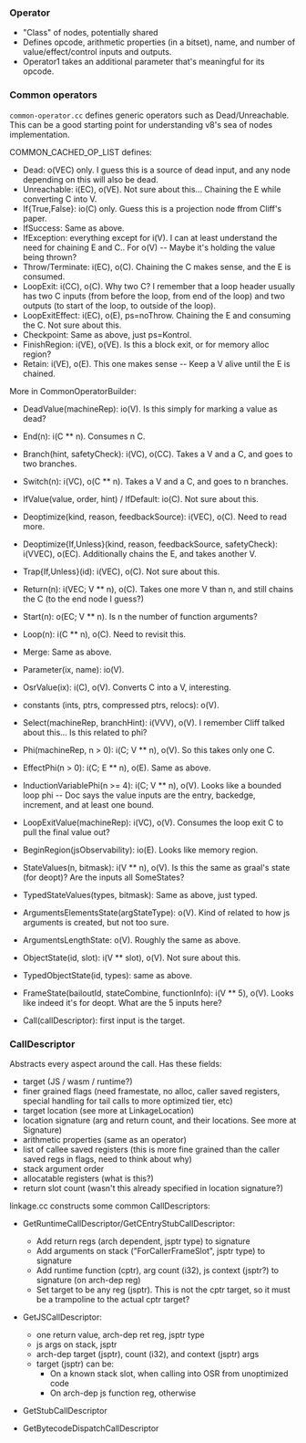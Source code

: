 ### Operator

- "Class" of nodes, potentially shared
- Defines opcode, arithmetic properties (in a bitset), name, and number of value/effect/control inputs and outputs.
- Operator1 takes an additional parameter that's meaningful for its opcode.

### Common operators

`common-operator.cc` defines generic operators such as Dead/Unreachable. This can be a good starting point for understanding v8's sea of nodes implementation.

COMMON_CACHED_OP_LIST defines:

- Dead: o(VEC) only. I guess this is a source of dead input, and any node depending on this will also be dead.
- Unreachable: i(EC), o(VE). Not sure about this... Chaining the E while converting C into V.
- If{True,False}: io(C) only. Guess this is a projection node ffrom Cliff's paper.
- IfSuccess: Same as above.
- IfException: everything except for i(V). I can at least understand the need for chaining E and C.. For o(V) -- Maybe it's holding the value being thrown?
- Throw/Terminate: i(EC), o(C). Chaining the C makes sense, and the E is consumed.
- LoopExit: i(CC), o(C). Why two C? I remember that a loop header usually has two C inputs (from before the loop, from end of the loop) and two outputs (to start of the loop, to outside of the loop).
- LoopExitEffect: i(EC), o(E), ps=noThrow. Chaining the E and consuming the C. Not sure about this.
- Checkpoint: Same as above, just ps=Kontrol.
- FinishRegion: i(VE), o(VE). Is this a block exit, or for memory alloc region?
- Retain: i(VE), o(E). This one makes sense -- Keep a V alive until the E is chained.

More in CommonOperatorBuilder:

- DeadValue(machineRep): io(V). Is this simply for marking a value as dead?
- End(n): i(C ** n). Consumes n C.
- Branch(hint, safetyCheck): i(VC), o(CC). Takes a V and a C, and goes to two branches.
- Switch(n): i(VC), o(C ** n). Takes a V and a C, and goes to n branches.
- IfValue(value, order, hint) / IfDefault: io(C). Not sure about this.
- Deoptimize(kind, reason, feedbackSource): i(VEC), o(C). Need to read more.
- Deoptimize{If,Unless}(kind, reason, feedbackSource, safetyCheck):
  i(VVEC), o(EC). Additionally chains the E, and takes another V.
- Trap{If,Unless}(id): i(VEC), o(C). Not sure about this.
- Return(n): i(VEC; V ** n), o(C). Takes one more V than n, and still chains the C (to the end node I guess?)

- Start(n): o(EC; V ** n). Is n the number of function arguments?
- Loop(n): i(C ** n), o(C). Need to revisit this.
- Merge: Same as above.
- Parameter(ix, name): io(V).

- OsrValue(ix): i(C), o(V). Converts C into a V, interesting.

- constants (ints, ptrs, compressed ptrs, relocs): o(V).

- Select(machineRep, branchHint): i(VVV), o(V). I remember Cliff talked about this... Is this related to phi?
- Phi(machineRep, n > 0): i(C; V ** n), o(V). So this takes only one C.
- EffectPhi(n > 0): i(C; E ** n), o(E). Same as above.
- InductionVariablePhi(n >= 4): i(C; V ** n), o(V). Looks like a bounded loop phi -- Doc says the value inputs are the entry, backedge, increment, and at least one bound.
- LoopExitValue(machineRep): i(VC), o(V). Consumes the loop exit C to pull the final value out?
- BeginRegion(jsObservability): io(E). Looks like memory region.
- StateValues(n, bitmask): i(V ** n), o(V). Is this the same as graal's state (for deopt)? Are the inputs all SomeStates?
- TypedStateValues(types, bitmask): Same as above, just typed.
- ArgumentsElementsState(argStateType): o(V). Kind of related to how js arguments is created, but not too sure.
- ArgumentsLengthState: o(V). Roughly the same as above.
- ObjectState(id, slot): i(V ** slot), o(V). Not sure about this.
- TypedObjectState(id, types): same as above.
- FrameState(bailoutId, stateCombine, functionInfo): i(V ** 5), o(V). Looks like indeed it's for deopt. What are the 5 inputs here?
- Call(callDescriptor): first input is the target.

### CallDescriptor

Abstracts every aspect around the call. Has these fields:

- target (JS / wasm / runtime?)
- finer grained flags (need framestate, no alloc, caller saved registers, special handling for tail calls to more optimized tier, etc)
- target location (see more at LinkageLocation)
- location signature (arg and return count, and their locations. See more at Signature)
- arithmetic properties (same as an operator)
- list of callee saved registers (this is more fine grained than the caller saved regs in flags, need to think about why)
- stack argument order
- allocatable registers (what is this?)
- return slot count (wasn't this already specified in location signature?)

linkage.cc constructs some common CallDescriptors:

- GetRuntimeCallDescriptor/GetCEntryStubCallDescriptor:
  + Add return regs (arch dependent, jsptr type) to signature
  + Add arguments on stack ("ForCallerFrameSlot", jsptr type) to signature
  + Add runtime function (cptr), arg count (i32), js context (jsptr?) to signature (on arch-dep reg)
  + Set target to be any reg (jsptr). This is not the cptr target, so it must be a trampoline to the actual cptr target?

- GetJSCallDescriptor:
  + one return value, arch-dep ret reg, jsptr type
  + js args on stack, jsptr
  + arch-dep target (jsptr), count (i32), and context (jsptr) args
  + target (jsptr) can be:
    * On a known stack slot, when calling into OSR from unoptimized code
    * On arch-dep js function reg, otherwise

- GetStubCallDescriptor
- GetBytecodeDispatchCallDescriptor
